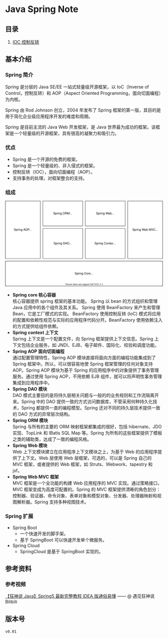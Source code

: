 # Java Spring Note

## 目录

1. [IOC 控制反转](index/ioc.md)

## 基本介绍

### Spring 简介

Spring 是分层的 Java SE/EE 一站式轻量级开源框架，以 IoC（Inverse of Control，控制反转）和 AOP（Aspect Oriented Programming，面向切面编程）为内核。

Spring 由 Rod Johnson 创立，2004 年发布了 Spring 框架的第一版，其目的是用于简化企业级应用程序开发的难度和周期。

Spring 是目前主流的 Java Web 开发框架，是 Java 世界最为成功的框架。该框架是一个轻量级的开源框架，具有很高的凝聚力和吸引力。

### 优点

- Spring 是一个开源的免费的框架。
- Spring 是一个轻量级的、非入侵式的框架。
- 控制反转（IOC），面向切面编程（AOP）。
- 支持事务的处理，对框架整合的支持。

### 组成

![Spring 组成][pic-springstructure]

- **Spring core 核心容器**  
  核心容器提供 spring 框架的基本功能。 Spring 以 bean 的方式组织和管理 Java 应用中的各个组件及其关系。 Spring 使用 BeanFactory 来产生和管理 Bean，它是工厂模式的实现。 BeanFactory 使用控制反转 (IoC) 模式将应用的配置和依赖性规范与实际的应用程序代码分开。BeanFactory 使用依赖注入的方式提供给组件依赖。
- **Spring context 上下文**  
  Spring 上下文是一个配置文件，向 Spring 框架提供上下文信息。Spring 上下文包括企业服务，如 JNDI、EJB、电子邮件、国际化、校验和调度功能。
- **Spring AOP 面向切面编程**  
  通过配置管理特性，Spring AOP 模块直接将面向方面的编程功能集成到了 Spring 框架中。所以，可以很容易地使 Spring 框架管理的任何对象支持 AOP。Spring AOP 模块为基于 Spring 的应用程序中的对象提供了事务管理服务。通过使用 Spring AOP，不用依赖 EJB 组件，就可以将声明性事务管理集成到应用程序中。
- **Spring DAO 模块**  
  DAO 模式主要目的是将持久层相关问题与一般的的业务规则和工作流隔离开来。Spring 中的 DAO 提供一致的方式访问数据库，不管采用何种持久化技术，Spring 都提供一直的编程模型。Spring 还对不同的持久层技术提供一致的 DAO 方式的异常层次结构。
- **Spring ORM 模块**  
  Spring 与所有的主要的 ORM 映射框架都集成的很好，包括 hibernate、JDO 实现、TopLink 和 IBatis SQL Map 等。Spring 为所有的这些框架提供了模板之类的辅助类，达成了一致的编程风格。
- **Spring Web 模块**  
  Web 上下文模块建立在应用程序上下文模块之上，为基于 Web 的应用程序提供了上下文。Web 层使用 Web 层框架，可选的，可以是 Spring 自己的 MVC 框架，或者提供的 Web 框架，如 Struts、Webwork、tapestry 和 jsf。
- **Spring Web MVC 框架**  
  MVC 框架是一个全功能的构建 Web 应用程序的 MVC 实现。通过策略接口，MVC 框架变成为高度可配置的。Spring 的 MVC 框架提供清晰的角色划分：控制器、验证器、命令对象、表单对象和模型对象、分发器、处理器映射和视图解析器。Spring 支持多种视图技术。

### Spring 扩展

- Spring Boot
  - 一个快速开发的脚手架。
  - 基于 SpringBoot 可以快速开发单个微服务。
- Spring Cloud
  - SpringCloud 是基于 SpringBoot 实现的。

## 参考资料

### 参考视频

[【狂神说 Java】Spring5 最新完整教程 IDEA 版通俗易懂](https://www.bilibili.com/video/BV1WE411d7Dv?from=search&seid=14885296346718072648) —— @ 遇见狂神说 Bilibili

## 版本号

`v0.01`

[pic-springstructure]: .\pic\springStructure.svg
